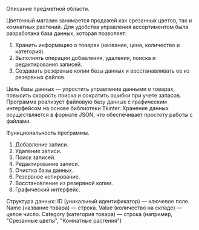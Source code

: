 Описание предметной области.

Цветочный магазин занимается продажей как срезанных цветов, так и комнатных растений. Для удобства управления ассортиментом была разработана база данных, которая позволяет:
1. Хранить информацию о товарах (название, цена, количество и категория).
2. Выполнять операции добавления, удаления, поиска и редактирования записей.
3. Создавать резервные копии базы данных и восстанавливать ее из резервных файлов.
   
Цель базы данных — упростить управление данными о товарах, повысить скорость поиска и сократить ошибки при учете запасов.
Программа реализует файловую базу данных с графическим интерфейсом на основе библиотеки Tkinter. Хранение данных осуществляется в формате JSON, что обеспечивает простоту работы с файлами.

Функциональность программы.
1. Добавление записи.
2. Удаление записи.
3. Поиск записей.
4. Редактирование записи.
5. Очистка базы данных.
6. Резервное копирование.
7. Восстановление из резервной копии.
9. Графический интерфейс.

Структура данных:
ID (уникальный идентификатор) — ключевое поле.
Name (название товара) — строка.
Value (количество на складе) — целое число.
Category (категория товара) — строка (например, "Срезанные цветы", "Комнатные растения")
